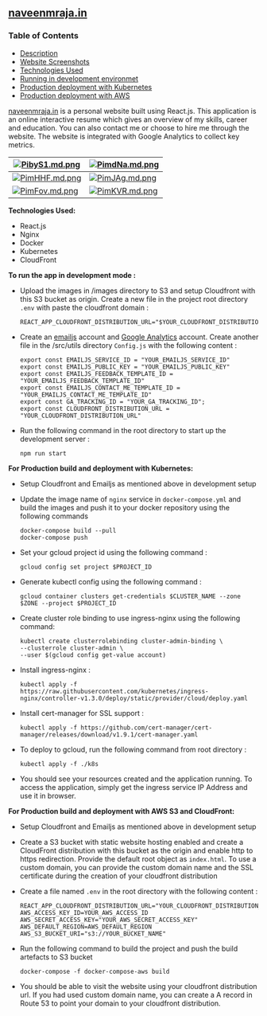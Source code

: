 
## [naveenmraja.in](https://naveenmraja.in)

### Table of Contents
- [Description](#description)
- [Website Screenshots](#screenshots)
- [Technologies Used](#technologies)
- [Running in development environmet](#development)
- [Production deployment with Kubernetes](#production_kubernetes)
- [Production deployment with AWS](#production_aws)

<a name="description"/>

[naveenmraja.in](https://naveenmraja.in) is a personal website built using React.js. This application is an online interactive resume which gives an overview of my skills, career and education. You can also contact me or choose to hire me through the website. The website is integrated with Google Analytics to collect key metrics.

<a name="screenshots"/>

| [![PibyS1.md.png](https://iili.io/PibyS1.md.png)](https://freeimage.host/i/PibyS1) |[![PimdNa.md.png](https://iili.io/PimdNa.md.png)](https://freeimage.host/i/PimdNa) |  
|--|--|  
| [![PimHHF.md.png](https://iili.io/PimHHF.md.png)](https://freeimage.host/i/PimHHF) | [![PimJAg.md.png](https://iili.io/PimJAg.md.png)](https://freeimage.host/i/PimJAg) |  
| [![PimFov.md.png](https://iili.io/PimFov.md.png)](https://freeimage.host/i/PimFov)| [![PimKVR.md.png](https://iili.io/PimKVR.md.png)](https://freeimage.host/i/PimKVR) |

<a name="technologies"/>

**Technologies Used:**

- React.js
- Nginx
- Docker
- Kubernetes
- CloudFront

<a name="development"/>

**To run the app in development mode :**

- Upload the images in /images directory to S3 and setup Cloudfront with this S3 bucket as origin. Create a new file in the project root directory `.env` with paste the cloudfront domain :

      REACT_APP_CLOUDFRONT_DISTRIBUTION_URL="$YOUR_CLOUDFRONT_DISTRIBUTION_URL"

- Create an [emailjs](https://www.emailjs.com) account and [Google Analytics](https://analytics.google.com/) account. Create another file  in the /src/utils directory  `Config.js` with the following content :


      export const EMAILJS_SERVICE_ID = "YOUR_EMAILJS_SERVICE_ID"  
      export const EMAILJS_PUBLIC_KEY = "YOUR_EMAILJS_PUBLIC_KEY"  
      export const EMAILJS_FEEDBACK_TEMPLATE_ID = "YOUR_EMAILJS_FEEDBACK_TEMPLATE_ID"  
      export const EMAILJS_CONTACT_ME_TEMPLATE_ID = "YOUR_EMAILJS_CONTACT_ME_TEMPLATE_ID"  
      export const GA_TRACKING_ID = "YOUR_GA_TRACKING_ID";  
      export const CLOUDFRONT_DISTRIBUTION_URL = "YOUR_CLOUDFRONT_DISTRIBUTION_URL"

- Run the following command in the root directory to start up the development server :

      npm run start 

<a name="production_kubernetes"/>

**For Production build and deployment with Kubernetes:**

- Setup Cloudfront and Emailjs as mentioned above in development setup

- Update the image name of  `nginx` service in `docker-compose.yml` and build the images and push it to your docker repository using the following commands

      docker-compose build --pull  
      docker-compose push  

- Set your gcloud project id using the following command :

      gcloud config set project $PROJECT_ID  

- Generate kubectl config using the following command :

      gcloud container clusters get-credentials $CLUSTER_NAME --zone $ZONE --project $PROJECT_ID  

- Create cluster role binding to use ingress-nginx using the following command:

      kubectl create clusterrolebinding cluster-admin-binding \  
      --clusterrole cluster-admin \ 
      --user $(gcloud config get-value account)  

- Install ingress-nginx :

      kubectl apply -f https://raw.githubusercontent.com/kubernetes/ingress-nginx/controller-v1.3.0/deploy/static/provider/cloud/deploy.yaml  

- Install cert-manager for SSL support :

      kubectl apply -f https://github.com/cert-manager/cert-manager/releases/download/v1.9.1/cert-manager.yaml   

- To deploy to gcloud, run the following command from root directory :

      kubectl apply -f ./k8s  

- You should see your resources created and the application running. To access the application, simply get the ingress service IP Address and use it in browser.

<a name="production_aws"/>

**For Production build and deployment with AWS S3 and CloudFront:**

- Setup Cloudfront and Emailjs as mentioned above in development setup

- Create a S3 bucket with static website hosting enabled and create a CloudFront distribution with this bucket as the origin and enable http to https redirection. Provide the default root object as `index.html`. To use a custom domain, you can provide the custom domain name and the SSL certificate during the creation of your cloudfront distribution

- Create a file named `.env` in the root directory with the following content :

      REACT_APP_CLOUDFRONT_DISTRIBUTION_URL="YOUR_CLOUDFRONT_DISTRIBUTION_URL"
      AWS_ACCESS_KEY_ID=YOUR_AWS_ACCESS_ID
      AWS_SECRET_ACCESS_KEY="YOUR_AWS_SECRET_ACCESS_KEY"
      AWS_DEFAULT_REGION=AWS_DEFAULT_REGION
      AWS_S3_BUCKET_URI="s3://YOUR_BUCKET_NAME"

- Run the following command to build the project and push the build artefacts to S3 bucket

      docker-compose -f docker-compose-aws build

- You should be able to visit the website using your cloudfront distribution url. If you had used custom domain name, you can create a A record in Route 53 to point your domain to your cloudfront distribution. 